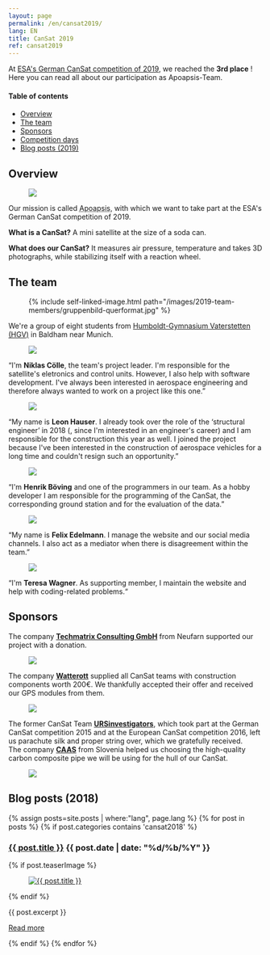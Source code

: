 ```yaml
---
layout: page
permalink: /en/cansat2019/
lang: EN
title: CanSat 2019
ref: cansat2019
---
```


At [ESA's German CanSat competition of 2019](https://www.cansat.de/wettbewerb-2019-2), we reached the **3rd place** ! Here you can read all about our participation as Apoapsis-Team.

<div class="toc">
  <h4>Table of contents</h4>
  <ul>
    <li><a href="#overview">Overview</a></li>
    <li><a href="#the-team">The team</a></li>
    <li><a href="#sponsors">Sponsors</a></li>
    <li><a href="#the-competition-in-bremen">Competition days</a></li>
    <li><a href="#blog-posts-2019">Blog posts (2019)</a></li>
  </ul>
</div>

## Overview

<div class="page-banner side-figure">
  <figure class="medium">
    <img src="{{ site.baseurl }}/images/logo-1024x512.png" />
  </figure>
  <div>
    <p>Our mission is called <abbr title="Apoapsis is an astronomical term: It describes the furthest point of an orbit from the central mass.">Apoapsis</abbr>, with which we want to take part at the ESA's German CanSat competition of 2019.</p>
    <p><strong>What is a CanSat?</strong> A mini satellite at the size of a soda can.</p><!--beverage can?-->
    <p><strong>What does our CanSat?</strong> It measures air pressure, temperature and takes 3D photographs, while stabilizing itself with a reaction wheel.</p>
  </div>
</div>


## The team

<div class="page-banner side-figure">
  <figure class="medium">
    {% include self-linked-image.html path="/images/2019-team-members/gruppenbild-querformat.jpg" %}
  </figure>
  <div>We're a group of eight students from <a href="http://www.humboldt-gym.de/">Humboldt-Gymnasium Vaterstetten (HGV)</a> in Baldham near Munich.</div>
</div>

<section class="team-member-presentation side-figure" id="niklas">
  <figure>
    <img src="{{ site.baseurl }}/images/2019-team-members/niklas.jpg" />
  </figure>
  <span>“I'm <strong>Niklas Cölle</strong>, the team's project leader. I'm responsible for the satellite's eletronics and control units. However, I also help with software development. I've always been interested in aerospace engineering and therefore always wanted to work on a project like this one.”</span>
</section>

<section class="team-member-presentation side-figure" id="leon">
  <figure>
    <img src="{{ site.baseurl }}/images/2019-team-members/leon.jpg" />
  </figure>
  <span>“My name is <strong>Leon Hauser</strong>. I already took over the role of the ‘structural engineer’ in 2018 (, since I'm interested in an engineer's career) and I am responsible for the construction this year as well. I joined the project because I've been interested in the construction of aerospace vehicles for a long time and couldn't resign such an opportunity.”</span>
</section>

<section class="team-member-presentation side-figure" id="henrik">
  <figure>
    <img src="{{ site.baseurl }}/images/2019-team-members/henrik.jpg" />
  </figure>
  <span>“I'm <strong>Henrik Böving</strong> and one of the programmers in our team. As a hobby developer I am responsible for the programming of the CanSat, the corresponding ground station and for the evaluation of the data.”</span>
</section>

<section class="team-member-presentation side-figure" id="felix">
  <figure>
    <img src="{{ site.baseurl }}/images/2019-team-members/felix.jpg" />
  </figure>
  <span>“My name is <strong>Felix Edelmann</strong>. I manage the website and our social media channels. I also act as a mediator when there is disagreement within the team.”</span>
</section>

<section class="team-member-presentation side-figure" id="teresa">
  <figure>
    <img src="{{ site.baseurl }}/images/2020-team-members/teresa.jpg" />
  </figure>
  <span>“I'm <strong>Teresa Wagner</strong>. As supporting member, I maintain the website and help with coding-related problems.“</span>
</section>

## Sponsors

<section class="side-figure" id="techmatrix">
  <span>The company <a href="https://www.techmatrix.de/"><strong>Techmatrix Consulting GmbH</strong></a> from Neufarn supported our project with a donation.</span>
  <figure>
    <a href="https://www.techmatrix.de/">
      <img src="{{ site.baseurl }}/images/2018-sponsoren/Techmatrix_CMYK.png" />
    </a>
  </figure>
</section>

<section class="side-figure" id="watterott">
  <span>The company <a href="https://www.watterott.com/"><strong>Watterott</strong></a> supplied all CanSat teams with construction components worth 200€. We thankfully accepted their offer and received our GPS modules from them.</span>
  <figure>
    <a href="https://www.watterott.com/">
      <img src="{{ site.baseurl }}/images/2018-sponsoren/Watterott.png" />
    </a>
  </figure>
</section>

<section class="side-figure" id="urs-investigators">
  <span>The former CanSat Team <a href="https://ursinvestigators.blogspot.com/"><strong>URSinvestigators</strong></a>, which took part at the German CanSat competition 2015 and at the European CanSat competition 2016, left us parachute silk and proper string over, which we gratefully received.</span>
</section>

<section class="side-figure" id="caas">
  <span>The company <a href="http://www.carbontubes.eu/"><strong>CAAS</strong></a> from Slovenia helped us choosing the high-quality carbon composite pipe we will be using for the hull of our CanSat.</span>
  <figure>
    <a href="http://www.carbontubes.eu/">
      <img src="{{ site.baseurl }}/images/2018-sponsoren/caas.png" />
    </a>
  </figure>
</section>

## Blog posts (2018)

{% assign posts=site.posts | where:"lang", page.lang %}
{% for post in posts %}
{% if post.categories contains 'cansat2018' %}
<article class="post clearfix">
  <h3><a href="{{ site.baseurl }}{{ post.url }}">{{ post.title }}</a> <span class="meta">{{ post.date | date: "%d/%b/%Y" }}</span></h3>

  {% if post.teaserImage %}
    <figure class="left">
      <a href="{{ post.url }}">
        <img src="{{ post.teaserImage }}" alt="{{ post.title }}" />
      </a>
    </figure>
  {% endif %}

  <div class="entry">
    {{ post.excerpt }}
  </div>

  <a href="{{ site.baseurl }}{{ post.url }}" class="read-more">Read more</a>
</article>
{% endif %}
{% endfor %}